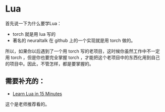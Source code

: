 
# Lua

首先说一下为什么要学Lua：

- torch 就是用 lua 写的
- 著名的 neuraltalk 在 github 上的一个实现就是用 torch 做的。

所以，如果你以后遇到了一个用 torch 写的老项目，这时候你虽然工作中不一定用 torch ，但是你也要完全掌握 torch ，才能把这个老项目中的东西化用到自己的项目中。因此，不管怎样，都是要掌握的。



## 需要补充的：

- [Learn Lua in 15 Minutes](http://tylerneylon.com/a/learn-lua/)


这个是老师推荐看的。

